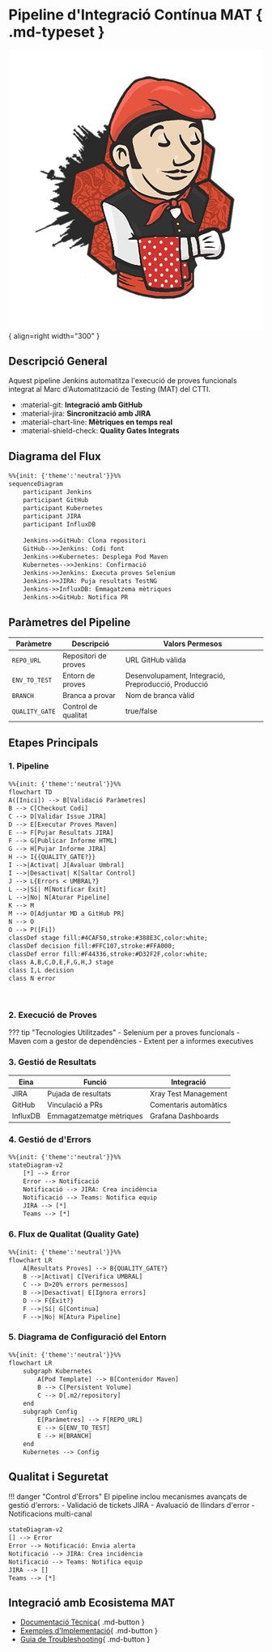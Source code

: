 # Pipeline d'Integració Contínua MAT { .md-typeset }

![Jenkins Pipeline](images/jenkins-pipeline.png){ align=right width="300" }

## Descripció General
Aquest pipeline Jenkins automatitza l'execució de proves funcionals integrat al Marc d'Automatització de Testing (MAT) del CTTI.

<div class="grid cards" markdown>

-   :material-git: __Integració amb GitHub__
-   :material-jira: __Sincronització amb JIRA__
-   :material-chart-line: __Mètriques en temps real__
-   :material-shield-check: __Quality Gates Integrats__

</div>

## Diagrama del Flux

```mermaid
%%{init: {'theme':'neutral'}}%%
sequenceDiagram
    participant Jenkins
    participant GitHub
    participant Kubernetes
    participant JIRA
    participant InfluxDB

    Jenkins->>GitHub: Clona repositori
    GitHub-->>Jenkins: Codi font
    Jenkins->>Kubernetes: Desplega Pod Maven
    Kubernetes-->>Jenkins: Confirmació
    Jenkins->>Jenkins: Executa proves Selenium
    Jenkins->>JIRA: Puja resultats TestNG
    Jenkins->>InfluxDB: Emmagatzema mètriques
    Jenkins->>GitHub: Notifica PR
```

## Paràmetres del Pipeline

| Paràmetre | Descripció | Valors Permesos |
|-----------|------------|-----------------|
| `REPO_URL` | Repositori de proves | URL GitHub vàlida |
| `ENV_TO_TEST` | Entorn de proves | Desenvolupament, Integració, Preproducció, Producció |
| `BRANCH` | Branca a provar | Nom de branca vàlid |
| `QUALITY_GATE` | Control de qualitat | true/false |

## Etapes Principals

### 1. Pipeline
```mermaid
%%{init: {'theme':'neutral'}}%%
flowchart TD
A([Inici]) --> B[Validació Paràmetres]
B --> C[Checkout Codi]
C --> D[Validar Issue JIRA]
D --> E[Executar Proves Maven]
E --> F[Pujar Resultats JIRA]
F --> G[Publicar Informe HTML]
G --> H[Pujar Informe JIRA]
H --> I{{QUALITY_GATE?}}
I -->|Activat| J[Avaluar Umbral]
I -->|Desactivat| K[Saltar Control]
J --> L{Errors < UMBRAL?}
L -->|Sí| M[Notificar Èxit]
L -->|No| N[Aturar Pipeline]
K --> M
M --> O[Adjuntar MD a GitHub PR]
N --> O
O --> P([Fi])
classDef stage fill:#4CAF50,stroke:#388E3C,color:white;
classDef decision fill:#FFC107,stroke:#FFA000;
classDef error fill:#F44336,stroke:#D32F2F,color:white;
class A,B,C,D,E,F,G,H,J stage
class I,L decision
class N error



```

### 2. Execució de Proves
??? tip "Tecnologies Utilitzades"
    - Selenium per a proves funcionals
    - Maven com a gestor de dependències
    - Extent per a informes executives



### 3. Gestió de Resultats

| Eina | Funció | Integració |
|------|--------|------------|
| JIRA | Pujada de resultats | Xray Test Management |
| GitHub | Vinculació a PRs | Comentaris automàtics |
| InfluxDB | Emmagatzematge mètriques | Grafana Dashboards |


### 4. Gestió de d'Errors

```mermaid
%%{init: {'theme':'neutral'}}%%
stateDiagram-v2
    [*] --> Error
    Error --> Notificació
    Notificació --> JIRA: Crea incidència
    Notificació --> Teams: Notifica equip
    JIRA --> [*]
    Teams --> [*]
```
### 6.  Flux de Qualitat (Quality Gate)

```mermaid
%%{init: {'theme':'neutral'}}%%
flowchart LR
    A[Resultats Proves] --> B{QUALITY_GATE?}
    B -->|Activat| C[Verifica UMBRAL]
    C --> D>20% errors permessos]
    B -->|Desactivat| E[Ignora errors]
    D --> F{Èxit?}
    F -->|Sí| G[Continua]
    F -->|No| H[Atura Pipeline]

```
### 5. Diagrama de Configuració del Entorn

```mermaid
%%{init: {'theme':'neutral'}}%%
flowchart LR
    subgraph Kubernetes
        A[Pod Template] --> B[Contenidor Maven]
        B --> C[Persistent Volume]
        C --> D[.m2/repository]
    end
    subgraph Config
        E[Paràmetres] --> F[REPO_URL]
        E --> G[ENV_TO_TEST]
        E --> H[BRANCH]
    end
    Kubernetes --> Config

```


## Qualitat i Seguretat

!!! danger "Control d'Errors"
    El pipeline inclou mecanismes avançats de gestió d'errors:
    - Validació de tickets JIRA
    - Avaluació de llindars d'error
    - Notificacions multi-canal

```mermaid
stateDiagram-v2
[] --> Error
Error --> Notificació: Envia alerta
Notificació --> JIRA: Crea incidència
Notificació --> Teams: Notifica equip
JIRA --> []
Teams --> [*]
```

## Integració amb Ecosistema MAT

<div class="grid cards" markdown>

-   [Documentació Tècnica](https://ctti.gencat.cat/mat-docs){ .md-button }
-   [Exemples d'Implementació](../examples){ .md-button }
-   [Guia de Troubleshooting](../troubleshooting){ .md-button }

</div>
